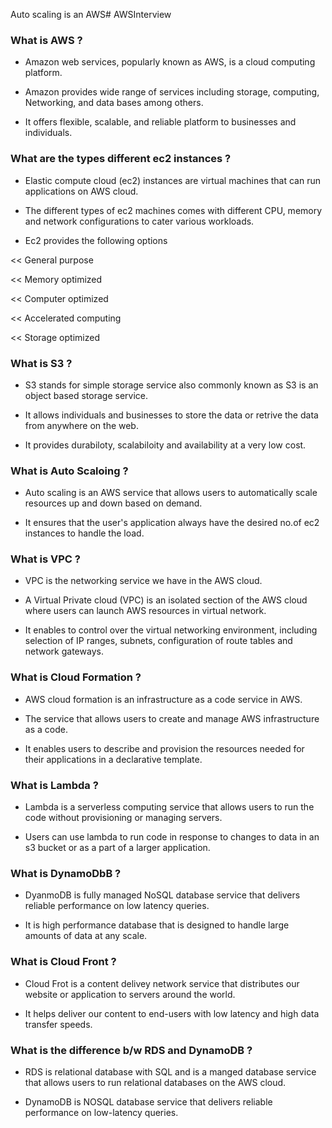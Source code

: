 Auto scaling is an AWS# AWSInterview

### What is AWS ?

* Amazon web services, popularly known as AWS, is a cloud computing platform.

* Amazon provides wide range of  services including storage, computing, Networking, and data bases among others.

* It offers flexible, scalable, and reliable platform to businesses and individuals.

### What are the types different ec2 instances ?

* Elastic compute cloud (ec2) instances are virtual machines that can run applications on AWS cloud.

* The different types of ec2 machines comes with different CPU, memory and network configurations to cater various workloads.

* Ec2 provides the following options

<< General purpose

<< Memory optimized

<< Computer optimized

<< Accelerated computing

<< Storage optimized

### What is S3 ?

* S3 stands for simple storage service also commonly known as S3 is an object based storage service.

* It allows individuals and businesses to store the data or retrive the data from anywhere on the web.

* It provides durabiloty, scalabiloity and availability at a very low cost.

### What is Auto Scaloing ?

* Auto scaling is an AWS service that allows users to automatically scale resources up and down based on demand.

* It ensures that the user's application always have the desired no.of ec2 instances to handle the load.

### What is VPC ?

* VPC is the networking service we have in the AWS cloud.

* A Virtual Private cloud (VPC) is an isolated section of the AWS cloud where users can launch AWS resources in virtual network.

* It enables to control over the virtual networking environment, including selection of IP ranges, subnets, configuration of route tables and network gateways.

### What is Cloud Formation ?

* AWS cloud formation is an infrastructure as a code service in AWS.

* The service that allows users to create and manage AWS infrastructure as a code.

* It enables users to describe and provision the resources needed for their applications in a declarative template.

### What is Lambda ?

* Lambda is a serverless computing service that allows users to run the code without provisioning or managing servers.

* Users can use lambda to run code in response to changes to data in an s3 bucket or as a part of a larger application.

### What is DynamoDbB ?

* DyanmoDB is fully managed NoSQL database service that delivers reliable performance on low latency queries.

* It is high performance database that is designed to handle large amounts of data at any scale.

### What is Cloud Front ?

* Cloud Frot is a content delivey network service that distributes our website or application to servers around the world.

* It helps deliver our content to end-users with low latency and high data transfer speeds.

### What is the difference b/w RDS and DynamoDB ?

* RDS is relational database with SQL and is a manged database service that allows users to run relational databases on the AWS cloud.

* DynamoDB is NOSQL database service that delivers reliable performance on low-latency queries.


